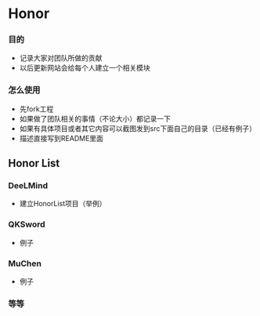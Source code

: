 # Honor

### 目的
* 记录大家对团队所做的贡献
* 以后更新网站会给每个人建立一个相关模块

### 怎么使用
* 先fork工程
* 如果做了团队相关的事情（不论大小）都记录一下
* 如果有具体项目或者其它内容可以截图发到src下面自己的目录（已经有例子）
* 描述直接写到README里面

## Honor List
### DeeLMind
* 建立HonorList项目（举例）

### QKSword
* 例子

### MuChen
* 例子

### 等等
